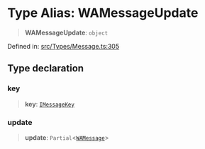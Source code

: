 # Type Alias: WAMessageUpdate

> **WAMessageUpdate**: `object`

Defined in: [src/Types/Message.ts:305](https://github.com/Fokusdotid/Baileys/blob/86ad0f8078178c8586062ad3364a59e068f4b3b2/src/Types/Message.ts#L305)

## Type declaration

### key

> **key**: [`IMessageKey`](../namespaces/proto/interfaces/IMessageKey.md)

### update

> **update**: `Partial`\<[`WAMessage`](WAMessage.md)\>

